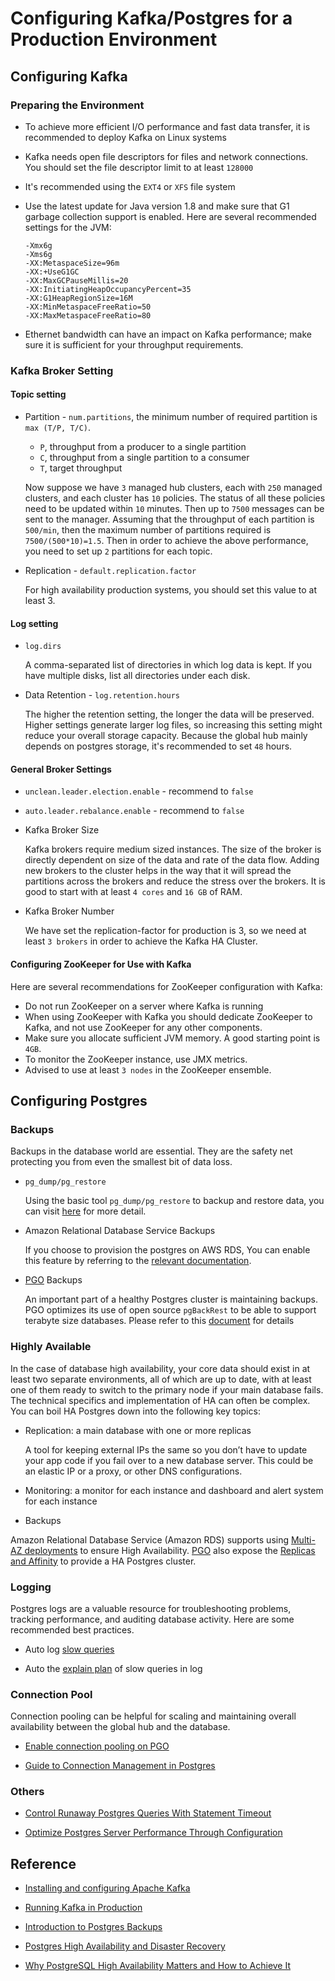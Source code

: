 # Configuring Kafka/Postgres for a Production Environment

## Configuring Kafka

### Preparing the Environment

  - To achieve more efficient I/O performance and fast data transfer, it is recommended to deploy Kafka on Linux systems

  - Kafka needs open file descriptors for files and network connections. You should set the file descriptor limit to at least `128000`

  - It's recommended using the `EXT4` or `XFS` file system

  - Use the latest update for Java version 1.8 and make sure that G1 garbage collection support is enabled.
    Here are several recommended settings for the JVM:
    ```
    -Xmx6g
    -Xms6g
    -XX:MetaspaceSize=96m
    -XX:+UseG1GC
    -XX:MaxGCPauseMillis=20
    -XX:InitiatingHeapOccupancyPercent=35
    -XX:G1HeapRegionSize=16M
    -XX:MinMetaspaceFreeRatio=50
    -XX:MaxMetaspaceFreeRatio=80
    ```

  - Ethernet bandwidth can have an impact on Kafka performance; make sure it is sufficient for your throughput requirements.

### Kafka Broker Setting

#### Topic setting

- Partition - `num.partitions`, the minimum number of required partition is `max (T/P, T/C)`. 

  - `P`, throughput from a producer to a single partition
  - `C`, throughput from a single partition to a consumer
  - `T`, target throughput

  Now suppose we have `3` managed hub clusters, each with `250` managed clusters, and each cluster has `10` policies. The status of all these policies need to be updated within `10` minutes. Then up to `7500` messages can be sent to the manager. Assuming that the throughput of each partition is `500/min`, then the maximum number of partitions required is `7500/(500*10)=1.5`. Then in order to achieve the above performance, you need to set up `2` partitions for each topic.

- Replication - `default.replication.factor`

  For high availability production systems, you should set this value to at least 3.

#### Log setting

- `log.dirs` 

  A comma-separated list of directories in which log data is kept. If you have multiple disks, list all directories under each disk.
  
- Data Retention - `log.retention.hours`

  The higher the retention setting, the longer the data will be preserved. Higher settings generate larger log files, so increasing this setting might reduce your overall storage capacity. Because the global hub mainly depends on postgres storage, it's recommended to set `48` hours.

#### General Broker Settings

- `unclean.leader.election.enable` - recommend to `false`

- `auto.leader.rebalance.enable` - recommend to `false`

- Kafka Broker Size

  Kafka brokers require medium sized instances. The size of the broker is directly dependent on size of the data and rate of the data flow. Adding new brokers to the cluster helps in the way that it will spread the partitions across the brokers and reduce the stress over the brokers. It is good to start with at least `4 cores` and `16 GB` of RAM.

- Kafka Broker Number

  We have set the replication-factor for production is 3, so we need at least `3 brokers` in order to achieve the Kafka HA Cluster.

#### Configuring ZooKeeper for Use with Kafka

Here are several recommendations for ZooKeeper configuration with Kafka:

- Do not run ZooKeeper on a server where Kafka is running
- When using ZooKeeper with Kafka you should dedicate ZooKeeper to Kafka, and not use ZooKeeper for any other components.
- Make sure you allocate sufficient JVM memory. A good starting point is `4GB`.
- To monitor the ZooKeeper instance, use JMX metrics.
- Advised to use at least `3 nodes` in the ZooKeeper ensemble.

## Configuring Postgres

### Backups

Backups in the database world are essential. They are the safety net protecting you from even the smallest bit of data loss.

- `pg_dump/pg_restore`

  Using the basic tool `pg_dump/pg_restore` to backup and restore data, you can visit [here](./troubleshooting.md#database-dump-and-restore) for more detail. 

- Amazon Relational Database Service Backups
  
  If you choose to provision the postgres on AWS RDS, You can enable this feature by referring to the [relevant documentation](https://aws.amazon.com/rds/features/backup). 
  
- [PGO](https://github.com/CrunchyData/postgres-operator) Backups

  An important part of a healthy Postgres cluster is maintaining backups. PGO optimizes its use of open source `pgBackRest` to be able to support terabyte size databases. Please refer to this [document](https://github.com/CrunchyData/postgres-operator/blob/master/docs/content/tutorial/backups.md) for details

### Highly Available

In the case of database high availability, your core data should exist in at least two separate environments, all of which are up to date, with at least one of them ready to switch to the primary node if your main database fails. The technical specifics and implementation of HA can often be complex. You can boil HA Postgres down into the following key topics:

- Replication: a main database with one or more replicas

  A tool for keeping external IPs the same so you don’t have to update your app code if you fail over to a new database server. This could be an elastic IP or a proxy, or other DNS configurations.

- Monitoring: a monitor for each instance and dashboard and alert system for each instance

- Backups

Amazon Relational Database Service (Amazon RDS) supports using [Multi-AZ deployments](https://aws.amazon.com/rds/ha/) to ensure High Availability. [PGO](https://github.com/CrunchyData/postgres-operator) also expose the [Replicas and Affinity]((https://github.com/CrunchyData/postgres-operator/blob/master/docs/content/tutorial/high-availability.md)) to provide a HA Postgres cluster.

### Logging

Postgres logs are a valuable resource for troubleshooting problems, tracking performance, and auditing database activity. Here are some recommended best practices.

- Auto log [slow queries](https://www.crunchydata.com/blog/logging-tips-for-postgres-featuring-your-slow-queries)

- Auto the [explain plan](https://docs.crunchybridge.com/extensions-and-languages/auto_explain/?CrunchyAnonId=mimiduhdafawqsoqiolyrsfqbggntoiiiuaqlzacofvechs) of slow queries in log

### Connection Pool

Connection pooling can be helpful for scaling and maintaining overall availability between the global hub and the database. 

- [Enable connection pooling on PGO](https://github.com/CrunchyData/postgres-operator/blob/master/docs/content/tutorial/connection-pooling.md)

- [Guide to Connection Management in Postgres](https://www.crunchydata.com/blog/your-guide-to-connection-management-in-postgres)

### Others

- [Control Runaway Postgres Queries With Statement Timeout](https://www.crunchydata.com/blog/control-runaway-postgres-queries-with-statement-timeout)

- [Optimize Postgres Server Performance Through Configuration](https://www.crunchydata.com/blog/optimize-postgresql-server-performance)

## Reference

- [Installing and configuring Apache Kafka](https://docs.cloudera.com/HDPDocuments/HDP3/HDP-3.1.5/installing-configuring-kafka/content/configuring_kafka_for_a_production_environment.html)

- [Running Kafka in Production](https://docs.confluent.io/platform/current/kafka/deployment.html)

- [Introduction to Postgres Backups](https://www.crunchydata.com/blog/introduction-to-postgres-backups)

- [Postgres High Availability and Disaster Recovery](https://www.crunchydata.com/blog/database-terminology-explained-postgres-high-availability-and-disaster-recovery)

- [Why PostgreSQL High Availability Matters and How to Achieve It](https://www.yugabyte.com/postgresql/postgresql-high-availability/)